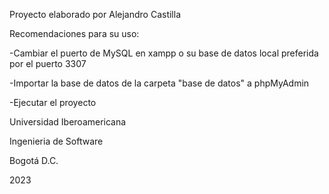 Proyecto elaborado por Alejandro Castilla



Recomendaciones para su uso:

-Cambiar el puerto de MySQL en xampp o su base de datos local preferida por el puerto 3307

-Importar la base de datos de la carpeta "base de datos" a phpMyAdmin

-Ejecutar el proyecto






Universidad Iberoamericana

Ingenieria de Software

Bogotá D.C.

2023
